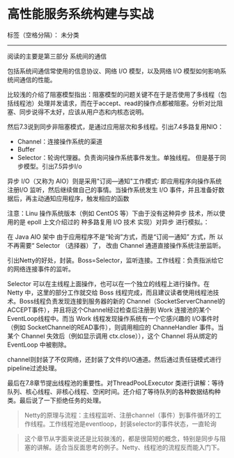 # 高性能服务系统构建与实战

标签（空格分隔）： 未分类

---

阅读的主要是第三部分 系统间的通信

包括系统间通信常使用的信息协议、网络 I/O 模型，以及网络 I/O 模型如何影响系统间通信的性能。

比较浅的介绍了阻塞模型指出：阻塞模型的问题关键不在于是否使用了多线程（包括线程池）处理并发请求，而在于accept、read的操作点都被阻塞。分析对比阻塞、同步说得不太好，应该从用户态和内核态说明。

然后7.3说到同步非阻塞模式，是通过应用层次和多线程。引出7.4多路复用NIO：
- Channel：连接操作系统的渠道
- Buffer
- Selector：轮询代理器。负责询问操作系统事件发生。单独线程。
但是基于同步模型。引出7.5异步I/o

异步 I/O（又称为 AIO）则是采用"订阅—通知"工作模式∶ 即应用程序向操作系统注册I/O 监听，然后继续做自己的事情。当操作系统发生 I/O 事件，并且准备好数据后，再主动通知应用程序，触发相应的函数

注意：Linu 操作系统版本（例如 CentOS 等）下由于没有这种异步 技术，所以使用的是 epoll 上文介绍过的 种多路复用 I/O 技术 实现）对异步 进行模拟。：

在 Java AIO 架中 由于应用程序不是“轮询”方式，而是“订阅一通知” 方式，所 以不再需要“ Selector （选择器）了， 改由 Channel 通道直接操作系统注册监昕。

引出Netty的好处，封装。Boss=Selector，监听连接。工作线程：负责指派给它的网络连接事件的监听。

Selector 可以在主线程上面操作，也可以在一个独立的线程上进行操作。在 Netty 中，这里的部分工作就交给 Boss 线程完成，而且建议读者使用线程池技术。Boss线程负责发现连接到服务器的新的 Channel（SocketServerChannel的ACCEPT事件），并且将这个Channel经过检查后注册到 Work 连接池的某个 EventLoop线程中。而当 Work 线程发现操作系统有一个它感兴趣的 I/O事件时（例如 SocketChannel的READ事件），则调用相应的 ChanneHandler 事件。当某个 Channel 失效后（例如显示调用 ctx.close）），这个 Channel 将从绑定的EventLoop 中被剔除。

channel则封装了不仅网络，还封装了文件的I/O通道。然后通过责任链模式进行pipeline过滤处理。

最后在7.8章节提出线程池的重要性。对ThreadPooLExecutor 类进行讲解：等待队列、核心线程、非核心线程、空闲时间。还介绍了等待队列的各种数据结构种类。最后说了一下拒绝任务的处理。

> Netty的原理与流程：主线程监听、注册channel（事件）到事件循环的工作线程。工作线程池是eventloop，封装selector的事件状态，一直轮询

> 这个章节从字面来说还是比较肤浅的，都是很简短的概念，特别是同步与阻塞的讲解。适合当反面思考的例子。Netty、线程池的流程反而能入门下。


